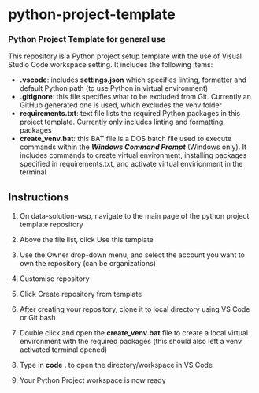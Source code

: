 # python-project-template

### Python Project Template for general use

This repository is a Python project setup template with the use of Visual Studio Code workspace setting. It includes the following items:
 - **.vscode**: includes **settings.json** which specifies linting, formatter and default Python path (to use Python in virtual environment)
 - **.gitignore**: this file specifies what to be excluded from Git. Currently an GitHub generated one is used, which excludes the venv folder
 - **requirements.txt**: text file lists the required Python packages in this project template. Currently only includes linting and formatting packages
 - **create_venv.bat**: this BAT file is a DOS batch file used to execute commands within the **_Windows Command Prompt_** (Windows only). It includes commands to create virtual environment, installing packages specified in requirements.txt, and activate virtual envirionment in the terminal

## Instructions
1. On data-solution-wsp, navigate to the main page of the python project template repository

2. Above the file list, click Use this template

3. Use the Owner drop-down menu, and select the account you want to own the repository (can be organizations)

4. Customise repository

5. Click Create repository from template

6. After creating your repository, clone it to local directory using VS Code or Git bash

7. Double click and open the **create_venv.bat** file to create a local virtual environment with the required packages (this should also left a venv activated terminal opened)

8. Type in **code .** to open the directory/workspace in VS Code

9. Your Python Project workspace is now ready
